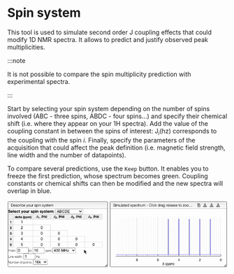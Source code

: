 # Spin system

This tool is used to simulate second order J coupling effects that could modify 1D NMR spectra. It allows to predict and justify observed peak multiplicities.

:::note

It is not possible to compare the spin multiplicity prediction with experimental spectra.

:::

Start by selecting your spin system depending on the number of spins involved (ABC - three spins, ABDC - four spins...) and specify  their chemical shift (i.e. where they appear on your 1H spectra). Add the value of the coupling constant in between the spins of interest: J<sub>_i_</sub>(hz) corresponds to the coupling with the spin _i_. Finally, specify the parameters of the acquisition that could affect the peak definition (i.e. magnetic field strength, line width and the number of datapoints).

To compare several predictions, use the `Keep` button. It enables you to freeze the first prediction, whose spectrum becomes green. Coupling constants or chemical shifts can then be modified and the new spectra will overlap in blue.

![spinSystem](spin_system.gif)